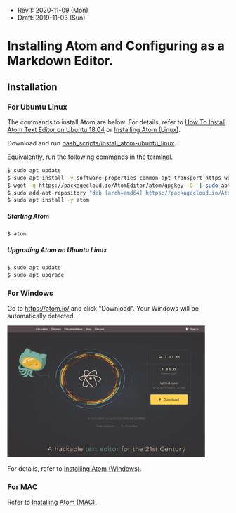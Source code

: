 * Rev.1: 2020-11-09 (Mon)
* Draft: 2019-11-03 (Sun)
# Installing Atom and Configuring as a Markdown Editor.
## Installation
### For Ubuntu Linux
The commands to install Atom are below. For details, refer to [How To Install Atom Text Editor on Ubuntu 18.04](https://linuxize.com/post/how-to-install-atom-text-editor-on-ubuntu-18-04/#starting-atom) or [Installing Atom (Linux)](https://flight-manual.atom.io/getting-started/sections/installing-atom/#platform-linux).

Download and run [bash_scripts/install_atom-ubuntu_linux](bash_scripts/install_atom-ubuntu_linux).

Equivalently, run the following commands in the terminal.

```bash
$ sudo apt update
$ sudo apt install -y software-properties-common apt-transport-https wget
$ wget -q https://packagecloud.io/AtomEditor/atom/gpgkey -O- | sudo apt-key add -
$ sudo add-apt-repository "deb [arch=amd64] https://packagecloud.io/AtomEditor/atom/any/ any main"
$ sudo apt install -y atom
```
##### Starting Atom
```bash
$ atom
```
##### Upgrading Atom on Ubuntu Linux
```bash
$ sudo apt update
$ sudo apt upgrade
```
### For Windows
Go to https://atom.io/ and click "Download". Your Windows will be automatically detected.

<img src="images/windows-downloads.png" width="450" height="300"/>

For details, refer to [Installing Atom (Windows)](https://flight-manual.atom.io/getting-started/sections/installing-atom/#platform-windows).

### For MAC
Refer to [Installing Atom (MAC)](https://flight-manual.atom.io/getting-started/sections/installing-atom/#platform-mac).
